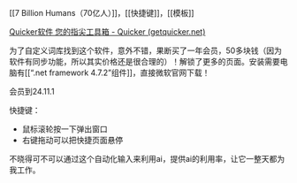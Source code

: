 [[7 Billion Humans（70亿人）]]，[[快捷键]]，[[模板]]

[Quicker软件 您的指尖工具箱 - Quicker (getquicker.net)](https://getquicker.net/)

为了自定义词库找到这个软件，意外不错，果断买了一年会员，50多块钱（因为软件有同步功能，所以其实价格还是很合理的）！解锁了更多的页面。安装需要电脑有[[“.net framework 4.7.2”组件]]，直接微软官网下载！

会员到24.11.1

快捷键：
- 鼠标滚轮按一下弹出窗口
- 右键拖动可以把快捷页面悬停

不晓得可不可以通过这个自动化输入来利用ai，提供ai的利用率，让它一整天都为我工作。

